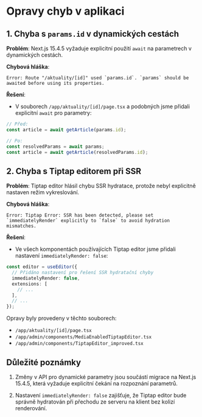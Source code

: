 # Opravy chyb v aplikaci

## 1. Chyba s `params.id` v dynamických cestách

**Problém**: Next.js 15.4.5 vyžaduje explicitní použití `await` na parametrech v dynamických cestách.

**Chybová hláška**:
```
Error: Route "/aktuality/[id]" used `params.id`. `params` should be awaited before using its properties.
```

**Řešení**:
- V souborech `/app/aktuality/[id]/page.tsx` a podobných jsme přidali explicitní `await` pro parametry:

```typescript
// Před:
const article = await getArticle(params.id);

// Po:
const resolvedParams = await params;
const article = await getArticle(resolvedParams.id);
```

## 2. Chyba s Tiptap editorem při SSR

**Problém**: Tiptap editor hlásil chybu SSR hydratace, protože nebyl explicitně nastaven režim vykreslování.

**Chybová hláška**:
```
Error: Tiptap Error: SSR has been detected, please set `immediatelyRender` explicitly to `false` to avoid hydration mismatches.
```

**Řešení**:
- Ve všech komponentách používajících Tiptap editor jsme přidali nastavení `immediatelyRender: false`:

```typescript
const editor = useEditor({
  // Přidáno nastavení pro řešení SSR hydratační chyby
  immediatelyRender: false,
  extensions: [
    // ...
  ],
  // ...
});
```

Opravy byly provedeny v těchto souborech:
- `/app/aktuality/[id]/page.tsx`
- `/app/admin/components/MediaEnabledTiptapEditor.tsx`
- `/app/admin/components/TiptapEditor_improved.tsx`

## Důležité poznámky

1. Změny v API pro dynamické parametry jsou součástí migrace na Next.js 15.4.5, která vyžaduje explicitní čekání na rozpoznání parametrů.

2. Nastavení `immediatelyRender: false` zajišťuje, že Tiptap editor bude správně hydratován při přechodu ze serveru na klient bez kolizí renderování.
